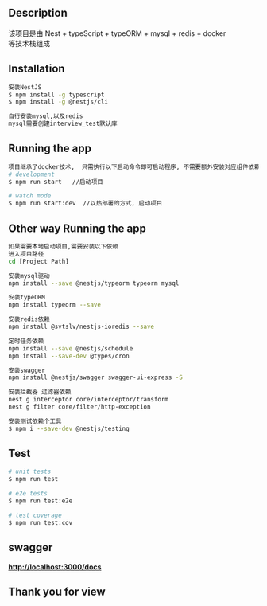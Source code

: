 ## Description

 该项目是由 Nest + typeScript + typeORM + mysql + redis + docker <BR>等技术栈组成

## Installation

```bash
安装NestJS 
$ npm install -g typescript
$ npm install -g @nestjs/cli

自行安装mysql,以及redis
mysql需要创建interview_test默认库

```

## Running the app

```bash
项目继承了docker技术,  只需执行以下启动命令即可启动程序, 不需要额外安装对应组件依赖<BR>
# development
$ npm run start   //启动项目

# watch mode
$ npm run start:dev  //以热部署的方式, 启动项目

```

## Other way Running the app

```bash
如果需要本地启动项目,需要安装以下依赖
进入项目路径
cd [Project Path]

安装mysql驱动
npm install --save @nestjs/typeorm typeorm mysql

安装typeORM
npm install typeorm --save

安装redis依赖
npm install @svtslv/nestjs-ioredis --save

定时任务依赖
npm install --save @nestjs/schedule
npm install --save-dev @types/cron

安装swagger
npm install @nestjs/swagger swagger-ui-express -S

安装拦截器 过滤器依赖
nest g interceptor core/interceptor/transform
nest g filter core/filter/http-exception

安装测试依赖个工具
$ npm i --save-dev @nestjs/testing
```

## Test

```bash
# unit tests
$ npm run test

# e2e tests
$ npm run test:e2e

# test coverage
$ npm run test:cov
```
## swagger 
[**http://localhost:3000/docs**
]()


## Thank you for view
